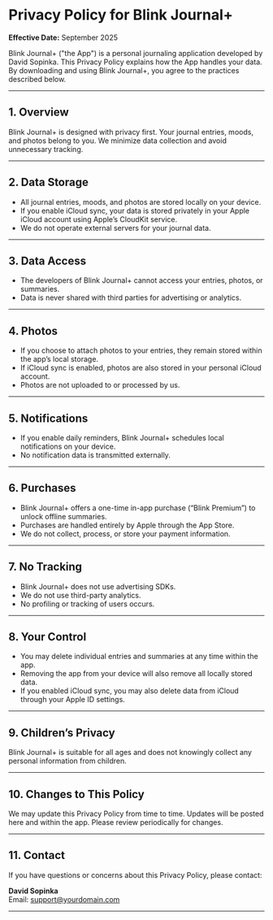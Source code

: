 # Privacy Policy for Blink Journal+

**Effective Date:** September 2025  

Blink Journal+ ("the App") is a personal journaling application developed by David Sopinka. This Privacy Policy explains how the App handles your data. By downloading and using Blink Journal+, you agree to the practices described below.

---

## 1. Overview
Blink Journal+ is designed with privacy first. Your journal entries, moods, and photos belong to you. We minimize data collection and avoid unnecessary tracking.

---

## 2. Data Storage
- All journal entries, moods, and photos are stored locally on your device.  
- If you enable iCloud sync, your data is stored privately in your Apple iCloud account using Apple’s CloudKit service.  
- We do not operate external servers for your journal data.

---

## 3. Data Access
- The developers of Blink Journal+ cannot access your entries, photos, or summaries.  
- Data is never shared with third parties for advertising or analytics.

---

## 4. Photos
- If you choose to attach photos to your entries, they remain stored within the app’s local storage.  
- If iCloud sync is enabled, photos are also stored in your personal iCloud account.  
- Photos are not uploaded to or processed by us.

---

## 5. Notifications
- If you enable daily reminders, Blink Journal+ schedules local notifications on your device.  
- No notification data is transmitted externally.

---

## 6. Purchases
- Blink Journal+ offers a one-time in-app purchase (“Blink Premium”) to unlock offline summaries.  
- Purchases are handled entirely by Apple through the App Store.  
- We do not collect, process, or store your payment information.

---

## 7. No Tracking
- Blink Journal+ does not use advertising SDKs.  
- We do not use third-party analytics.  
- No profiling or tracking of users occurs.

---

## 8. Your Control
- You may delete individual entries and summaries at any time within the app.  
- Removing the app from your device will also remove all locally stored data.  
- If you enabled iCloud sync, you may also delete data from iCloud through your Apple ID settings.

---

## 9. Children’s Privacy
Blink Journal+ is suitable for all ages and does not knowingly collect any personal information from children.

---

## 10. Changes to This Policy
We may update this Privacy Policy from time to time. Updates will be posted here and within the app. Please review periodically for changes.

---

## 11. Contact
If you have questions or concerns about this Privacy Policy, please contact:  

**David Sopinka**  
Email: support@yourdomain.com  

---

